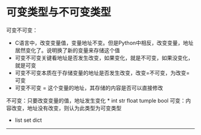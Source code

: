 # 可变类型与不可变类型

可变不可变：

* C语言中，改变变量值，变量地址不变。但是Python中相反，改变变量，地址居然变化了。说明换了新的变量来存储这个值
* 可变不可变关键看地址是否发生改变，如果变化，就是不可变，如果没变化，就是可变
* 可变不可变本质在于存储变量的地址是否发生改变，改变=不可变，为改变=可变
* 可变不可变 = 这个变量的地址，其存储的内容是否可以直接修改


不可变：只要改变变量的值，地址发生变化
    * int str float tumple bool
可变：内容改变，地址没有改变，则认为此类型为可变类型
   *  list set dict





---
